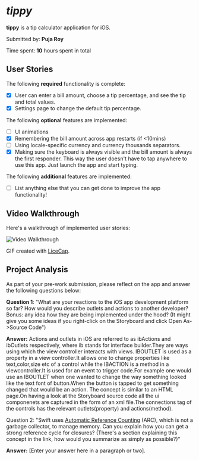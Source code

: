 # *tippy*

**tippy** is a tip calculator application for iOS.

Submitted by: **Puja Roy**

Time spent: **10** hours spent in total

## User Stories

The following **required** functionality is complete:

* [x] User can enter a bill amount, choose a tip percentage, and see the tip and total values.
* [x] Settings page to change the default tip percentage.

The following **optional** features are implemented:
* [ ] UI animations
* [x] Remembering the bill amount across app restarts (if <10mins)
* [ ] Using locale-specific currency and currency thousands separators.
* [x] Making sure the keyboard is always visible and the bill amount is always the first responder. This way the user doesn't have to tap anywhere to use this app. Just launch the app and start typing.

The following **additional** features are implemented:

- [ ] List anything else that you can get done to improve the app functionality!

## Video Walkthrough 

Here's a walkthrough of implemented user stories:

<img src='http://i.imgur.com/link/to/your/gif/file.gif' title='Video Walkthrough' width='' alt='Video Walkthrough' />

GIF created with [LiceCap](http://www.cockos.com/licecap/).

## Project Analysis

As part of your pre-work submission, please reflect on the app and answer the following questions below:

**Question 1**: "What are your reactions to the iOS app development platform so far? How would you describe outlets and actions to another developer? Bonus: any idea how they are being implemented under the hood? (It might give you some ideas if you right-click on the Storyboard and click Open As->Source Code")

**Answer:** 
    Actions and outlets in iOS are referred to as ibActions and ibOutlets respectively, where ib stands for interface builder.They are ways using which the view controller interacts with views.
IBOUTLET is used as a property in a view controller.It allows one to change properties like text,color,size etc of a control while the IBACTION is a method in a viewcontroller.It is used for an event to trigger code.For example one would  use an IBOUTLET when one wanted to change the way something looked like the text font of button.When the button is tapped to get something changed that would be an action.
    The concept is similar to an HTML page.On having a look at the Storyboard source code all the ui componenets are captured in the form of an xml file.The connections tag of the controls has the relevant outlets(property) and actions(method).

Question 2: "Swift uses [Automatic Reference Counting](https://developer.apple.com/library/content/documentation/Swift/Conceptual/Swift_Programming_Language/AutomaticReferenceCounting.html#//apple_ref/doc/uid/TP40014097-CH20-ID49) (ARC), which is not a garbage collector, to manage memory. Can you explain how you can get a strong reference cycle for closures? (There's a section explaining this concept in the link, how would you summarize as simply as possible?)"

**Answer:** [Enter your answer here in a paragraph or two].


